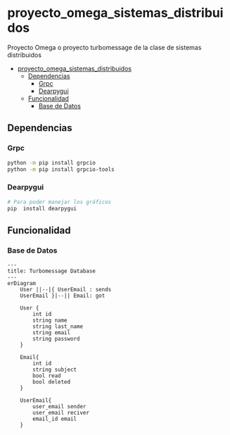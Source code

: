 # proyecto_omega_sistemas_distribuidos

Proyecto Omega o proyecto turbomessage de la clase de sistemas distribuidos

- [proyecto\_omega\_sistemas\_distribuidos](#proyecto_omega_sistemas_distribuidos)
  - [Dependencias](#dependencias)
    - [Grpc](#grpc)
    - [Dearpygui](#dearpygui)
  - [Funcionalidad](#funcionalidad)
    - [Base de Datos](#base-de-datos)

## Dependencias

### Grpc

```bash
python -m pip install grpcio
python -m pip install grpcio-tools
```

### Dearpygui

``` bash
# Para poder manejar los gráficos
pip  install dearpygui
```

## Funcionalidad

### Base de Datos

```mermaid
---
title: Turbomessage Database
---
erDiagram
    User ||--|{ UserEmail : sends
    UserEmail }|--|| Email: got

    User {
        int id
        string name
        string last_name
        string email
        string password
    }

    Email{
        int id
        string subject
        bool read
        bool deleted
    }

    UserEmail{
        user_email sender
        user_email reciver
        email_id email
    }
```
